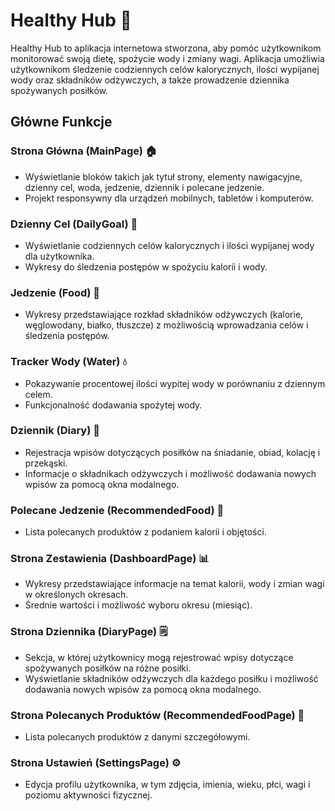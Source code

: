 # Healthy Hub 🥬

Healthy Hub to aplikacja internetowa stworzona, aby pomóc użytkownikom monitorować swoją dietę, spożycie wody i zmiany wagi. Aplikacja umożliwia użytkownikom śledzenie codziennych celów kalorycznych, ilości wypijanej wody oraz składników odżywczych, a także prowadzenie dziennika spożywanych posiłków.

## Główne Funkcje

### Strona Główna (MainPage) 🏠

- Wyświetlanie bloków takich jak tytuł strony, elementy nawigacyjne, dzienny cel, woda, jedzenie, dziennik i polecane jedzenie.
- Projekt responsywny dla urządzeń mobilnych, tabletów i komputerów.

### Dzienny Cel (DailyGoal) 🎯

- Wyświetlanie codziennych celów kalorycznych i ilości wypijanej wody dla użytkownika.
- Wykresy do śledzenia postępów w spożyciu kalorii i wody.

### Jedzenie (Food) 🍲

- Wykresy przedstawiające rozkład składników odżywczych (kalorie, węglowodany, białko, tłuszcze) z możliwością wprowadzania celów i śledzenia postępów.

### Tracker Wody (Water) 💧

- Pokazywanie procentowej ilości wypitej wody w porównaniu z dziennym celem.
- Funkcjonalność dodawania spożytej wody.

### Dziennik (Diary) 📓

- Rejestracja wpisów dotyczących posiłków na śniadanie, obiad, kolację i przekąski.
- Informacje o składnikach odżywczych i możliwość dodawania nowych wpisów za pomocą okna modalnego.

### Polecane Jedzenie (RecommendedFood) 🌽

- Lista polecanych produktów z podaniem kalorii i objętości.

### Strona Zestawienia (DashboardPage) 📊

- Wykresy przedstawiające informacje na temat kalorii, wody i zmian wagi w określonych okresach.
- Średnie wartości i możliwość wyboru okresu (miesiąc).

### Strona Dziennika (DiaryPage) 🗒️

- Sekcja, w której użytkownicy mogą rejestrować wpisy dotyczące spożywanych posiłków na różne posiłki.
- Wyświetlanie składników odżywczych dla każdego posiłku i możliwość dodawania nowych wpisów za pomocą okna modalnego.

### Strona Polecanych Produktów (RecommendedFoodPage) 🍏

- Lista polecanych produktów z danymi szczegółowymi.

### Strona Ustawień (SettingsPage) ⚙️

- Edycja profilu użytkownika, w tym zdjęcia, imienia, wieku, płci, wagi i poziomu aktywności fizycznej.
